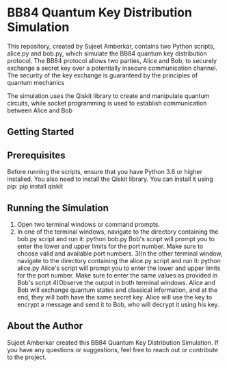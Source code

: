 # BB84 Quantum Key Distribution Simulation
This repository, created by Sujeet Amberkar, contains two Python scripts, alice.py and bob.py, which simulate the BB84 quantum key distribution protocol. The BB84 protocol allows two parties, Alice and Bob, to securely exchange a secret key over a potentially insecure communication channel. The security of the key exchange is guaranteed by the principles of quantum mechanics

The simulation uses the Qiskit library to create and manipulate quantum circuits, while socket programming is used to establish communication between Alice and Bob
## Getting Started
## Prerequisites
Before running the scripts, ensure that you have Python 3.6 or higher installed. You also need to install the Qiskit library. You can install it using pip:
pip install qiskit

## Running the Simulation
1) Open two terminal windows or command prompts.
2) In one of the terminal windows, navigate to the directory containing the bob.py script and run it:
python bob.py
Bob's script will prompt you to enter the lower and upper limits for the port number. Make sure to choose valid and available port numbers.
3)In the other terminal window, navigate to the directory containing the alice.py script and run it:
python alice.py
Alice's script will prompt you to enter the lower and upper limits for the port number. Make sure to enter the same values as provided in Bob's script
4)Observe the output in both terminal windows. Alice and Bob will exchange quantum states and classical information, and at the end, they will both have the same secret key. Alice will use the key to encrypt a message and send it to Bob, who will decrypt it using his key.

## About the Author
Sujeet Amberkar created this BB84 Quantum Key Distribution Simulation. If you have any questions or suggestions, feel free to reach out or contribute to the project.
